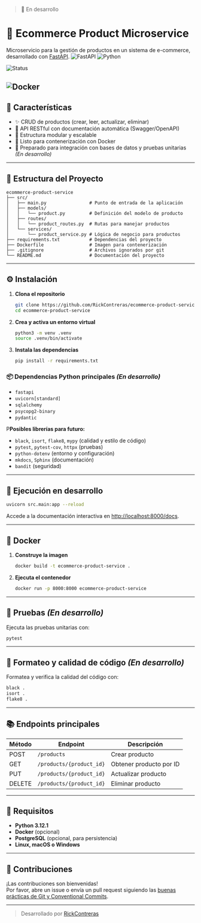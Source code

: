 > 🚧 En desarrollo

# 🛒 Ecommerce Product Microservice

Microservicio para la gestión de productos en un sistema de e-commerce, desarrollado con [FastAPI](https://fastapi.tiangolo.com/).
![FastAPI](https://img.shields.io/badge/FastAPI-0.116.1-green)
![Python](https://img.shields.io/badge/Python-3.12.1-blue)
<!--![PostgreSQL](https://img.shields.io/badge/PostgreSQL-15-blue)-->
<!--![Security](https://img.shields.io/badge/Security-OWASP%20Top%2010-brightgreen)-->
![Status](https://img.shields.io/badge/Status-En%20Desarrollo-yellow)
<!--![License]()-->
![Docker](https://img.shields.io/badge/Docker-Ready-blue)
---

## 🚀 Características

- ✨ CRUD de productos (crear, leer, actualizar, eliminar)
- 📄 API RESTful con documentación automática (Swagger/OpenAPI)
- 🧩 Estructura modular y escalable
- 🐳 Listo para contenerización con Docker
- 🧪 Preparado para integración con bases de datos y pruebas unitarias *(En desarrollo)*

---

## 📁 Estructura del Proyecto

```text
ecommerce-product-service
├── src/
│   ├── main.py                # Punto de entrada de la aplicación
│   ├── models/
│   │   └── product.py         # Definición del modelo de producto
│   ├── routes/
│   │   └── product_routes.py  # Rutas para manejar productos
│   └── services/
│       └── product_service.py # Lógica de negocio para productos
├── requirements.txt           # Dependencias del proyecto
├── Dockerfile                 # Imagen para contenerización
├── .gitignore                 # Archivos ignorados por git
└── README.md                  # Documentación del proyecto
```

---

## ⚙️ Instalación

1. **Clona el repositorio**
   ```bash
   git clone https://github.com/RickContreras/ecommerce-product-service
   cd ecommerce-product-service
   ```

2. **Crea y activa un entorno virtual**
   ```bash
   python3 -m venv .venv
   source .venv/bin/activate
   ```

3. **Instala las dependencias**
   ```bash
   pip install -r requirements.txt
   ```

### 📦 Dependencias Python principales *(En desarrollo)*

- `fastapi`
- `uvicorn[standard]`
- `sqlalchemy`
- `psycopg2-binary`
- `pydantic`

P**Posibles librerías para futuro:**

- `black`, `isort`, `flake8`, `mypy` (calidad y estilo de código)
- `pytest`, `pytest-cov`, `httpx` (pruebas)
- `python-dotenv` (entorno y configuración)
- `mkdocs`, `Sphinx` (documentación)
- `bandit` (seguridad)

---

## 🏃 Ejecución en desarrollo

```bash
uvicorn src.main:app --reload
```

Accede a la documentación interactiva en [http://localhost:8000/docs](http://localhost:8000/docs).

---

## 🐳 Docker

1. **Construye la imagen**
   ```bash
   docker build -t ecommerce-product-service .
   ```

2. **Ejecuta el contenedor**
   ```bash
   docker run -p 8000:8000 ecommerce-product-service
   ```

---

## 🧪 Pruebas *(En desarrollo)*

Ejecuta las pruebas unitarias con:

```bash
pytest
```

---

## 🧹 Formateo y calidad de código *(En desarrollo)*

Formatea y verifica la calidad del código con:

```bash
black .
isort .
flake8 .
```

---

## 📚 Endpoints principales

| Método | Endpoint                   | Descripción           |
|--------|----------------------------|-----------------------|
| POST   | `/products`                | Crear producto        |
| GET    | `/products/{product_id}`   | Obtener producto por ID|
| PUT    | `/products/{product_id}`   | Actualizar producto   |
| DELETE | `/products/{product_id}`   | Eliminar producto     |

---

## 📝 Requisitos

- **Python 3.12.1**
- **Docker** (opcional)
- **PostgreSQL** (opcional, para persistencia)
- **Linux, macOS o Windows**

---

## 🤝 Contribuciones

¡Las contribuciones son bienvenidas!  
Por favor, abre un issue o envía un pull request siguiendo las [buenas prácticas de Git y Conventional Commits](https://www.conventionalcommits.org/es/v1.0.0/).

---

> Desarrollado por [RickContreras](https://github.com/RickContreras)